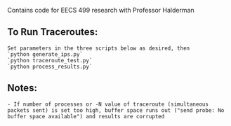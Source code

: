 Contains code for EECS 499 research with Professor Halderman

## To Run Traceroutes: 
	Set parameters in the three scripts below as desired, then
	`python generate_ips.py`
	`python traceroute_test.py`
	`python process_results.py`

## Notes:
	- If number of processes or -N value of traceroute (simultaneous packets sent) is set too high, buffer space runs out ("send probe: No buffer space available") and results are corrupted